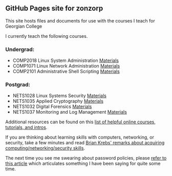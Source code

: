 ## GitHub Pages site for zonzorp

This site hosts files and documents for use with the courses I teach for Georgian College

I currently teach the following courses.

### Undergrad:
* COMP2018 Linux System Administration [Materials](https://zonzorp.github.io/COMP2018/)
* COMP1071 Linux Network Administration [Materials](https://zonzorp.github.io/COMP1071/)
* COMP2101 Administrative Shell Scripting [Materials](https://zonzorp.github.io/COMP2101/)

### Postgrad:
* NETS1028 Linux Systems Security [Materials](https://zonzorp.github.io/NETS1028/)
* NETS1035 Applied Cryptography [Materials](NETS1035/)
* NETS1032 Digital Forensics [Materials](https://zonzorp.github.io/NETS1032/)
* NETS1037 Monitoring and Log Management [Materials](https://zonzorp.github.io/NETS1037/)

Additional resources can be found on this [list of helpful online courses, tutorials, and intros](ITResources.md).

If you are thinking about learning skills with computers, networking, or security, take a few minutes and read [Brian Krebs' remarks about acquiring computing/networking/security skills](https://krebsonsecurity.com/2020/07/thinking-of-a-cybersecurity-career-read-this/).

The next time you see me swearing about password policies, please [refer to this article](https://www.malwarebytes.com/blog/news/2022/10/why-almost-everything-we-told-you-about-passwords-was-wrong) which articulates something I have been saying for quite some time.
